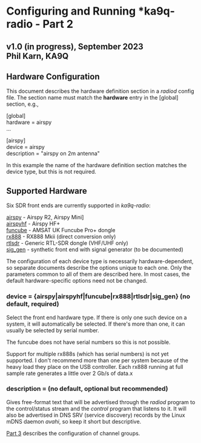 Configuring and Running *ka9q-radio - Part 2
============================================

v1.0 (in progress), September 2023  
Phil Karn, KA9Q
---------------

Hardware Configuration
----------------------

This document describes the hardware definition section in a *radiod*
config file.  The section name must match the **hardware** entry in
the [global] section, e.g.,

[global]  
hardware = airspy  
...

[airspy]  
device = airspy  
description = "airspy on 2m antenna"


In this example the name of the hardware definition section matches
the device type, but this is not required.

Supported Hardware
------------------

Six SDR front ends are currently supported in *ka9q-radio*:

[airspy](airspy.md) - Airspy R2, Airspy Mini]  
[airspyhf](airspy.md) - Airspy HF+  
[funcube](funcube.md) - AMSAT UK Funcube Pro+ dongle  
[rx888](rx888.md) - RX888 Mkii (direct conversion only)  
[rtlsdr](rtlsdr.md) - Generic RTL-SDR dongle (VHF/UHF only)  
[sig_gen](sig_gen.md) - synthetic front end with signal generator (to be documented)

The configuration of each device type is necessarily
hardware-dependent, so separate documents describe the options unique
to each one. Only the parameters common to all of them are described
here. In most cases, the default hardware-specific options need not be changed.

### device = {airspy|airspyhf|funcube|rx888|rtlsdr|sig_gen} (no default, required)

Select the front end hardware type. If there is only one such device
on a system, it will automatically be selected. If there's more than one,
it can usually be selected by serial number.

The funcube does not have serial
numbers so this is not possible.

Support for multiple rx888s (which has serial numbers) is not yet supported.
I don't recommend more than one per system because of the heavy load they place on the USB controller.
Each rx888 running at full sample rate generates a little over 2 Gb/s of data.x


### description = (no default, optional but recommended)

Gives free-format text that
will be advertised through the *radiod* program to the
control/status stream and the *control* program that
listens to it. It will also be advertised in DNS SRV (service
discovery) records by the Linux mDNS daemon *avahi*, so keep
it short but descriptive.

[Part 3](ka9q-radio-3.md) describes the configuration of channel groups.
